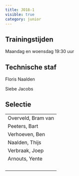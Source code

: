 ```yaml
---
title: JO18-1
visible: true
category: junior
---
```

## Trainingstijden

Maandag en woensdag 19:30 uur

## Technische staf

Floris Naalden

Siebe Jacobs

## Selectie

<!--StartFragment-->

<!--StartFragment-->

|                                        |
| -------------------------------------- |
| <!--StartFragment-->Overveld, Bram van |
| Peeters, Bart                          |
| Verhoeven, Ben                         |
| Naalden, Thijs                         |
| Verbraak, Joep                         |
| Arnouts, Yente                         |
|                                        |
|                                        |
|                                        |
|                                        |

<!--EndFragment-->